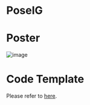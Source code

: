 # PoseIG

# Poster
![image](./assets/cvpr23_poster_analyzing.png)

# Code Template

Please refer to [here](https://github.com/QY-H00/PoseIG-Template).

